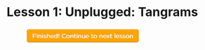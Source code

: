 # Lesson 1: Unplugged: Tangrams

<figure><img src=".gitbook/assets/0.PNG" alt=""><figcaption></figcaption></figure>
